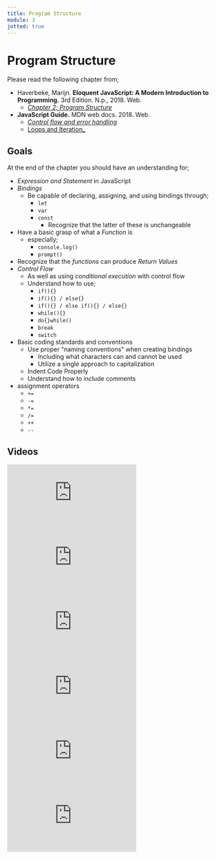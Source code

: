 ```yaml
---
title: Program Structure
module: 3
jotted: true
---
```


# Program Structure

Please read the following chapter from;

- Haverbeke, Marijn. **Eloquent JavaScript: A Modern Introduction to Programming.** 3rd Edition. N.p., 2018. Web.
    - [_Chapter 2; Program Structure_](http://eloquentjavascript.net/3rd_edition/02_program_structure.html)
- **JavaScript Guide.** MDN web docs. 2018. Web.
    - [_Control flow and error handling_](https://developer.mozilla.org/en-US/docs/Web/JavaScript/Guide/Control_flow_and_error_handling)
    - [Loops and Iteration_](https://developer.mozilla.org/en-US/docs/Web/JavaScript/Guide/Loops_and_iteration)

## Goals

At the end of the chapter you should have an understanding for;

- _Expression and Statement_ in JavaScript
- _Bindings_
    - Be capable of declaring, assigning, and using bindings through;
        - `let`
        - `var`
        - `const`
            - Recognize that the latter of these is unchangeable
- Have a basic grasp of what a _Function_ is
    - especially;
        - `console.log()`
        - `prompt()`
- Recognize that the _functions_ can produce _Return Values_
- _Control Flow_
    - As well as using _conditional execution_ with control flow
    - Understand how to use;
        - `if(){}`
        - `if(){} / else{}`
        - `if(){} / else if(){} / else{}`
        - `while(){}`
        - `do{}while()`
        - `break`
        - `switch`
- Basic coding standards and conventions
    - Use proper "naming conventions" when creating bindings
        - Including what characters can and cannot be used
        - Utilize a single approach to capitalization
    - Indent Code Properly
    - Understand how to include comments
- assignment operators
    - `+=`
    - `-=`
    - `*=`
    - `/=`
    - `++`
    - `--`


## Videos

<div class="embed-responsive embed-responsive-16by9"><iframe class="embed-responsive-item" src="https://www.youtube.com/embed/le-URjBhevE" frameborder="0" allowfullscreen></iframe></div>

<div class="embed-responsive embed-responsive-16by9"><iframe class="embed-responsive-item" src="https://www.youtube.com/embed/7WkfzokHGqo" frameborder="0" allowfullscreen></iframe></div>

<div class="embed-responsive embed-responsive-16by9"><iframe class="embed-responsive-item" src="https://www.youtube.com/embed/kVOmc7NK1M0" frameborder="0" allowfullscreen></iframe></div>

<div class="embed-responsive embed-responsive-16by9"><iframe class="embed-responsive-item" src="https://www.youtube.com/embed/VwaqJy_clnc" frameborder="0" allowfullscreen></iframe></div>

<div class="embed-responsive embed-responsive-16by9"><iframe class="embed-responsive-item" src="https://www.youtube.com/embed/r7v6EIiHfVA" frameborder="0" allowfullscreen></iframe></div>

<div class="embed-responsive embed-responsive-16by9"><iframe class="embed-responsive-item" src="https://www.youtube.com/embed/fM5qnyasUYI" frameborder="0" allowfullscreen></iframe></div>
